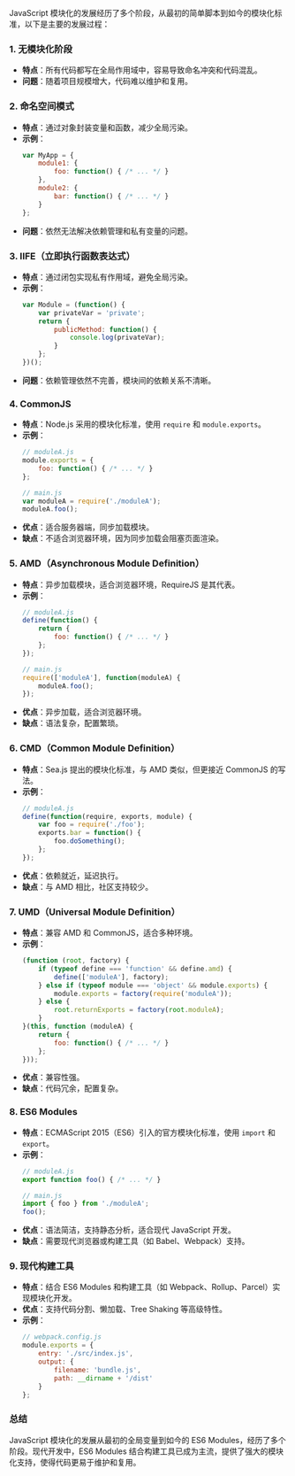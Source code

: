 JavaScript 模块化的发展经历了多个阶段，从最初的简单脚本到如今的模块化标准，以下是主要的发展过程：

### 1. **无模块化阶段**
   - **特点**：所有代码都写在全局作用域中，容易导致命名冲突和代码混乱。
   - **问题**：随着项目规模增大，代码难以维护和复用。

### 2. **命名空间模式**
   - **特点**：通过对象封装变量和函数，减少全局污染。
   - **示例**：
     ```javascript
     var MyApp = {
         module1: {
             foo: function() { /* ... */ }
         },
         module2: {
             bar: function() { /* ... */ }
         }
     };
     ```
   - **问题**：依然无法解决依赖管理和私有变量的问题。

### 3. **IIFE（立即执行函数表达式）**
   - **特点**：通过闭包实现私有作用域，避免全局污染。
   - **示例**：
     ```javascript
     var Module = (function() {
         var privateVar = 'private';
         return {
             publicMethod: function() {
                 console.log(privateVar);
             }
         };
     })();
     ```
   - **问题**：依赖管理依然不完善，模块间的依赖关系不清晰。

### 4. **CommonJS**
   - **特点**：Node.js 采用的模块化标准，使用 `require` 和 `module.exports`。
   - **示例**：
     ```javascript
     // moduleA.js
     module.exports = {
         foo: function() { /* ... */ }
     };

     // main.js
     var moduleA = require('./moduleA');
     moduleA.foo();
     ```
   - **优点**：适合服务器端，同步加载模块。
   - **缺点**：不适合浏览器环境，因为同步加载会阻塞页面渲染。

### 5. **AMD（Asynchronous Module Definition）**
   - **特点**：异步加载模块，适合浏览器环境，RequireJS 是其代表。
   - **示例**：
     ```javascript
     // moduleA.js
     define(function() {
         return {
             foo: function() { /* ... */ }
         };
     });

     // main.js
     require(['moduleA'], function(moduleA) {
         moduleA.foo();
     });
     ```
   - **优点**：异步加载，适合浏览器环境。
   - **缺点**：语法复杂，配置繁琐。

### 6. **CMD（Common Module Definition）**
   - **特点**：Sea.js 提出的模块化标准，与 AMD 类似，但更接近 CommonJS 的写法。
   - **示例**：
     ```javascript
     // moduleA.js
     define(function(require, exports, module) {
         var foo = require('./foo');
         exports.bar = function() {
             foo.doSomething();
         };
     });
     ```
   - **优点**：依赖就近，延迟执行。
   - **缺点**：与 AMD 相比，社区支持较少。

### 7. **UMD（Universal Module Definition）**
   - **特点**：兼容 AMD 和 CommonJS，适合多种环境。
   - **示例**：
     ```javascript
     (function (root, factory) {
         if (typeof define === 'function' && define.amd) {
             define(['moduleA'], factory);
         } else if (typeof module === 'object' && module.exports) {
             module.exports = factory(require('moduleA'));
         } else {
             root.returnExports = factory(root.moduleA);
         }
     }(this, function (moduleA) {
         return {
             foo: function() { /* ... */ }
         };
     }));
     ```
   - **优点**：兼容性强。
   - **缺点**：代码冗余，配置复杂。

### 8. **ES6 Modules**
   - **特点**：ECMAScript 2015（ES6）引入的官方模块化标准，使用 `import` 和 `export`。
   - **示例**：
     ```javascript
     // moduleA.js
     export function foo() { /* ... */ }

     // main.js
     import { foo } from './moduleA';
     foo();
     ```
   - **优点**：语法简洁，支持静态分析，适合现代 JavaScript 开发。
   - **缺点**：需要现代浏览器或构建工具（如 Babel、Webpack）支持。

### 9. **现代构建工具**
   - **特点**：结合 ES6 Modules 和构建工具（如 Webpack、Rollup、Parcel）实现模块化开发。
   - **优点**：支持代码分割、懒加载、Tree Shaking 等高级特性。
   - **示例**：
     ```javascript
     // webpack.config.js
     module.exports = {
         entry: './src/index.js',
         output: {
             filename: 'bundle.js',
             path: __dirname + '/dist'
         }
     };
     ```

### 总结
JavaScript 模块化的发展从最初的全局变量到如今的 ES6 Modules，经历了多个阶段。现代开发中，ES6 Modules 结合构建工具已成为主流，提供了强大的模块化支持，使得代码更易于维护和复用。
